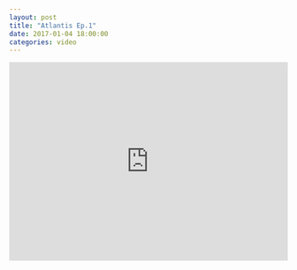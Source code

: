 ```yaml
---
layout: post		
title: "Atlantis Ep.1"		
date: 2017-01-04 18:00:00		
categories: video
---
```

<iframe src="https://player.vimeo.com/video/198160223" width="100%" height="360" frameborder="0" webkitallowfullscreen mozallowfullscreen allowfullscreen></iframe>
